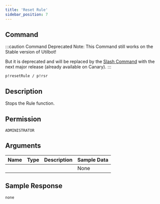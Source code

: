 ```yaml
---
title: 'Reset Rule'
sidebar_position: 7
---
```


## Command
:::caution Command Deprecated
Note: This Command still works on the Stable version of Utilbot!

But it is deprecated and will be replaced by the [Slash Command](rules) with the next major release (already available on Canary).
:::
```
p!resetRule / p!rsr
```

## Description
Stops the Rule function.

## Permission
`ADMINISTRATOR`

## Arguments
| Name | Type | Description | Sample Data |
| ---- | ---- | ----------- | ----------- |
|  |  |  | None |

## Sample Response
```
none
```
